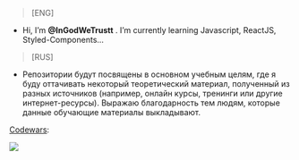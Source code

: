 > [ENG]
- Hi, I’m **@InGodWeTrustt** . I’m currently learning Javascript, ReactJS, Styled-Components...

> [RUS]
- Репозитории будут посвящены в основном учебным целям, где я буду оттачивать некоторый теоретический материал, полученный из разных источников (например, онлайн курсы, тренинги или другие интернет-ресурсы). Выражаю благодарность тем людям, которые данные обучающие материалы выкладывают.

[Codewars](https://www.codewars.com/users/InGodWeTrustt):

![](https://www.codewars.com/users/InGodWeTrustt/badges/large)
<!---
InGodWeTrustt/InGodWeTrustt is a ✨ special ✨ repository because its `README.md` (this file) appears on your GitHub profile.
You can click the Preview link to take a look at your changes.
--->

